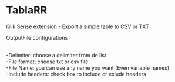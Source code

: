 # TablaRR
Qlik Sense extension - Export a simple table to CSV or TXT

<p>OutputFile configurations</p><br>
-Delimiter: choose a delimiter from de list<br>
-File format: choose txt or csv file<br>
-File Name: you can use any name you want (Even variable names)<br>
-Include headers: check box to include or exlude headers<br>
